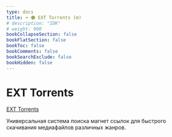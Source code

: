 ```yaml
---
type: docs
title: ➡️ 🟠 EXT Torrents (m)
# description: "IDK"
# weight: 900
bookCollapseSection: false
bookFlatSection: false
bookToc: false
bookComments: false
bookSearchExclude: false
bookHidden: false
---
```


# EXT Torrents

[EXT Torrents](https://ext.to/?nt)

Универсальная система поиска магнет ссылок для быстрого скачивания медиафайлов различных жанров.
